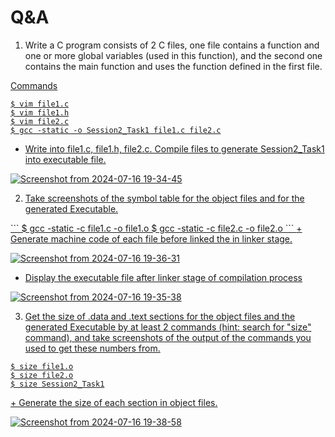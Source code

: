 # Q&A
1. Write a C program consists of 2 C files, one file contains a function and one or more global variables
   (used in this function), and the second one contains the main function and uses the function defined in
   the first file.

<u>Commands
   
```
$ vim file1.c
$ vim file1.h
$ vim file2.c
$ gcc -static -o Session2_Task1 file1.c file2.c
```
<Description>
   
+ Write into file1.c, file1.h, file2.c. Compile files to generate Session2_Task1 into executable file.
    
![Screenshot from 2024-07-16 19-34-45](https://github.com/user-attachments/assets/2ef68618-cc9e-436e-86c1-dc881dab6c38)

2. Take screenshots of the symbol table for the object files and for the generated Executable.
<Commands>
```
$ gcc -static -c file1.c -o file1.o
$ gcc -static -c file2.c -o file2.o
```

<Description>
+ Generate machine code of each file before linked the in linker stage.

![Screenshot from 2024-07-16 19-36-31](https://github.com/user-attachments/assets/13e50562-874d-4e28-bd85-bcf2c7f71431)

+ Display the executable file after linker stage of compilation process

![Screenshot from 2024-07-16 19-35-38](https://github.com/user-attachments/assets/8261a0c9-2b26-432a-b9f2-164fb13bc110)


3. Get the size of .data and .text sections for the object files and the generated Executable by at least 2
   commands (hint: search for "size" command), and take screenshots of the output of the commands you used
   to get these numbers from.

```
$ size file1.o
$ size file2.o
$ size Session2_Task1
```

<Description>
+ Generate the size of each section in object files.

![Screenshot from 2024-07-16 19-38-58](https://github.com/user-attachments/assets/530643d8-5128-4bf8-ac07-322d7dbfc843)
